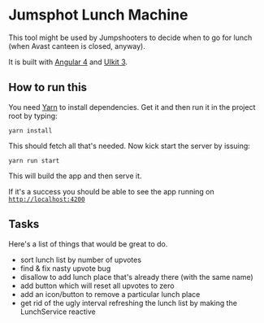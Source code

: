# Jumsphot Lunch Machine

This tool might be used by Jumpshooters to decide when to go for lunch (when Avast canteen is closed, anyway).

It is built with [Angular 4](https://angular.io/) and [UIkit 3](https://getuikit.com/).

## How to run this

You need [Yarn](https://yarnpkg.com) to install dependencies. Get it and then run it in the project root by typing:

`yarn install`

This should fetch all that's needed. Now kick start the server by issuing:

`yarn run start`

This will build the app and then serve it. 

If it's a success you should be able to see the app running on [`http://localhost:4200`](http://localhost:4200)

## Tasks

Here's a list of things that would be great to do. 

- sort lunch list by number of upvotes
- find & fix nasty upvote bug
- disallow to add lunch place that's already there (with the same name)
- add button which will reset all upvotes to zero
- add an icon/button to remove a particular lunch place
- get rid of the ugly interval refreshing the lunch list by making the LunchService reactive
